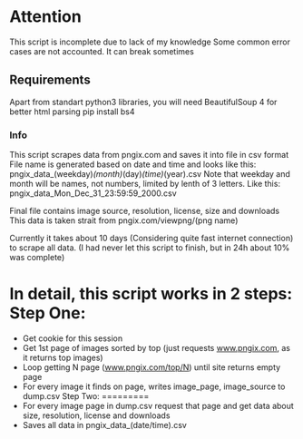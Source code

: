 # Attention
This script is incomplete due to lack of my knowledge
Some common error cases are not accounted.
It can break sometimes
## Requirements
Apart from standart python3 libraries, you will need BeautifulSoup 4 for better html parsing
    pip install bs4
### Info
This script scrapes data from pngix.com and saves it into file in csv format
File name is generated based on date and time and looks like this:
    pngix_data_(weekday)_(month)_(day)_(time)_(year).csv
Note that weekday and month will be names, not numbers, limited by lenth of 3 letters.
Like this:
    pngix_data_Mon_Dec_31_23:59:59_2000.csv

Final file contains image source, resolution, license, size and downloads
This data is taken strait from pngix.com/viewpng/(png name)

Currently it takes about 10 days (Considering quite fast internet connection) to scrape all data. (I had never let this script to finish, but in 24h about 10% was complete)

In detail, this script works in 2 steps:
Step One:
=========
* Get cookie for this session
* Get 1st page of images sorted by top (just requests www.pngix.com, as it returns top images)
* Loop getting N page (www.pngix.com/top/N) until site returns empty page
* For every image it finds on page, writes image_page, image_source to dump.csv
Step Two:
=========
* For every image page in dump.csv request that page and get data about size, resolution, license and downloads
* Saves all data in pngix_data_(date/time).csv
